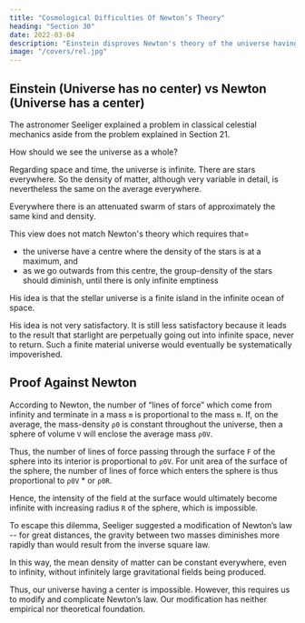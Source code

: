 ```yaml
---
title: "Cosmological Difficulties Of Newton’s Theory"
heading: "Section 30"
date: 2022-03-04
description: "Einstein disproves Newton's theory of the universe having a center"
image: "/covers/rel.jpg"
---
```



<!-- PART III CONSIDERATIONS ON THE UNIVERSE AS A WHOLE -->

## Einstein (Universe has no center) vs Newton (Universe has a center)

The astronomer Seeliger explained a problem in classical celestial mechanics aside from the problem explained in Section 21. 

How should we see the universe as a whole?

Regarding space and time, the universe is infinite. There are stars everywhere. So the density of matter, although very variable in detail, is nevertheless the same on the average everywhere. 

Everywhere there is an attenuated swarm of stars of approximately the same kind and density.

This view does not match Newton's theory which requires that= 
- the universe have a centre where the density of the stars is at a maximum, and 
- as we go outwards from this centre, the group-density of the stars should diminish, until there is only infinite emptiness

His idea is that the stellar universe is a finite island in the infinite ocean of space. 

His idea is not very satisfactory. It is still less satisfactory because it leads to the result that starlight <!-- emitted by the stars and also individual stars of the stellar system --> are perpetually going out into infinite space, never
to return.<!-- , and without ever again coming into interaction with other objects of nature.  --> Such a finite material universe would eventually be systematically impoverished. 


## Proof Against Newton

According to Newton, the number of “lines of force” which come from infinity and terminate in a mass `m` is proportional to the mass `m`. If, on the average, the mass-density `ρ0` is constant throughout the universe, then a sphere of volume `V` will enclose the average mass `ρ0V`. 

Thus, the number of lines of force passing through the surface `F` of the sphere into its interior is proportional to `ρ0V`. For unit area of the surface of the sphere, the number of lines of force which enters the sphere is thus proportional to `ρ0V` * or `ρ0R`. 

Hence, the intensity of the field at the surface would ultimately become infinite with increasing radius `R` of the sphere, which is impossible.

To escape this dilemma, Seeliger suggested a modification of Newton’s law -- for great distances, the gravity between two masses diminishes more rapidly than would result from the inverse square law. 

In this way, the mean density of matter can be constant everywhere, even to infinity, without infinitely large gravitational fields being produced. 

Thus, our universe having a center is impossible. <!-- We thus free ourselves from the distasteful conception that the material universe should have a center. --> However, this requires us to modify and complicate Newton’s law. Our modification has neither empirical nor theoretical foundation. 

<!-- We can imagine innumerable laws which would serve the same purpose, without our being able to state a reason why one of them is to be preferred to the others; for any one of these laws would be founded just as little
on more general theoretical principles as is the law of Newton.
 -->
